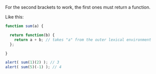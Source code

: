 For the second brackets to work, the first ones must return a function.

Like this:

```js run
function sum(a) {

  return function(b) {
    return a + b; // takes "a" from the outer lexical environment
  };

}

alert( sum(1)(2) ); // 3
alert( sum(5)(-1) ); // 4
```

